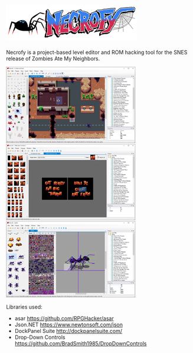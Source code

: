 ![Necrofy](Necrofy/Resources/logo.png "Necrofy")
=======

Necrofy is a project-based level editor and ROM hacking tool for the SNES release of Zombies Ate My Neighbors.

<img src="images/screenshot1.png" width="350" title="Level editor" /> <img src="images/screenshot2.png" width="350" title="Title editor" /> <img src="images/screenshot3.png" width="350" title="Sprite editor" />

Libraries used:
* asar https://github.com/RPGHacker/asar
* Json.NET https://www.newtonsoft.com/json
* DockPanel Suite http://dockpanelsuite.com/
* Drop-Down Controls https://github.com/BradSmith1985/DropDownControls
